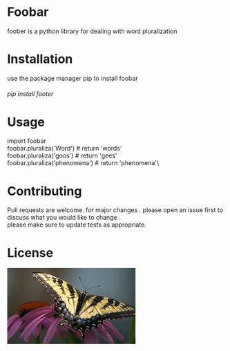 # Foobar
foober is a python library for dealing with word pluralization

# Installation
use the package manager pip to install foobar
###### pip install footer

# Usage
import foobar \
foobar.pluraliza('Word') # return 'words'\
foobar.pluraliza('goos') # return 'gees'\
foobar.pluraliza('phenomena') # return 'phenomena'\

# Contributing
Pull requests are welcome. for major changes . please open an issue first to discuss what you would like to change .\
please make sure to update tests  as appropriate.

# License
![](https://github.com/mnaeem28/lab2/blob/main/img.jpg)


